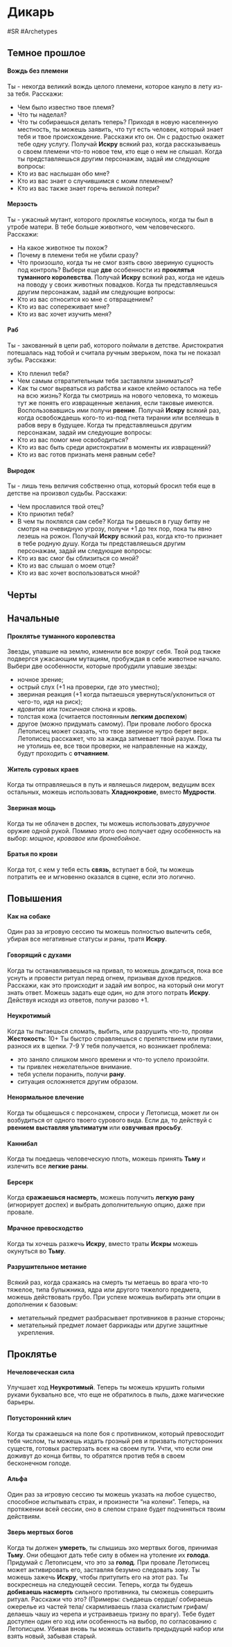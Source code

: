 # **Дикарь**

#SR #Archetypes 
## **Темное прошлое**

#### **Вождь без племени**
Ты - некогда великий вождь целого племени, которое кануло в лету из-за тебя. Расскажи:
- Чем было известно твое племя?
- Что ты наделал?
- Что ты собираешься делать теперь?
Приходя в новую населенную местность, ты можешь заявить, что тут есть человек, который знает тебя и твое происхождение. Расскажи кто он. Он с радостью окажет тебе одну услугу.
Получай **Искру** всякий раз, когда рассказываешь о своем племени что-то новое тем, кто еще о нем не слышал.
Когда ты представляешься другим персонажам, задай им следующие вопросы:
- Кто из вас наслышан обо мне?
- Кто из вас знает о случившимся с моим племенем?
- Кто из вас также знает горечь великой потери?

#### **Мерзость**
Ты - ужасный мутант, которого проклятье коснулось, когда ты был в утробе матери. В тебе больше животного, чем человеческого. Расскажи:
- На какое животное ты похож?
- Почему в племени тебя не убили сразу?
- Что произошло, когда ты не смог взять свою звериную сущность под контроль?
Выбери еще **две** особенности из **проклятья туманного королевства**.
Получай **Искру** всякий раз, когда не идешь на поводу у своих животных повадков.
Когда ты представляешься другим персонажам, задай им следующие вопросы:
- Кто из вас относится ко мне с отвращением?
- Кто из вас сопереживает мне?
- Кто из вас хочет изучить меня?

#### **Раб**
Ты - закованный в цепи раб, которого поймали в детстве. Аристократия потешалась над тобой и считала ручным зверьком, пока ты не показал зубы. Расскажи:
- Кто пленил тебя?
- Чем самым отвратительным тебя заставляли заниматься?
- Как ты смог вырваться из рабства и какое клеймо осталось на тебе на всю жизнь?
Когда ты смотришь на нового человека, то можешь тут же понять его извращенные желания, если таковые имеются. Воспользовавшись ими получи **рвение**.
Получай **Искру** всякий раз, когда освобождаешь кого-то из-под гнета тирании или вселяешь в рабов веру в будущее.
Когда ты представляешься другим персонажам, задай им следующие вопросы:
- Кто из вас помог мне освободиться?
- Кто из вас быть среди аристократии в моменты их извращений?
- Кто из вас готов признать меня равным себе?

#### **Выродок**
Ты - лишь тень величия собственно отца, который бросил тебя еще в детстве на произвол судьбы. Расскажи:
- Чем прославился твой отец?
- Кто приютил тебя?
- В чем ты поклялся сам себе?
Когда ты рвешься в гущу битву не смотря на очевидную угрозу, получи +1 до тех пор, пока ты явно лезешь на рожон.
Получай **Искру** всякий раз, когда кто-то признает в тебе родную душу.
Когда ты представляешься другим персонажам, задай им следующие вопросы:
- Кто из вас смог бы сблизиться со мной?
- Кто из вас слышал о моем отце?
- Кто из вас хочет воспользоваться мной?

## **Черты**

## **Начальные**

#### **Проклятье туманного королевства**
Звезды, упавшие на землю, изменили все вокруг себя. Твой род также подвергся ужасающим мутациям, пробуждая в себе животное начало. Выбери две особенности, которые пробудили упавшие звезды:
- ночное зрение;
- острый слух (+1 на проверки, где это уместно);
- звериная реакция (+1 когда пытаешься увернуться/уклониться от чего-то, идя на риск);
- *ядовитая* или *токсичная* слюна и кровь.
- толстая кожа (считается постоянным **легким доспехом**)
- другое (можно придумать самому).
При провале любого броска Летописец может сказать, что твое звериное нутро берет верх. Летописец расскажет, что за жажда затмевает твой разум. Пока ты не утолишь ее, все твои проверки, не направленные на жажду, будут проходить с **отчаянием**.

#### **Житель суровых краев**
Когда ты отправляешься в путь и являешься лидером, ведущим всех остальных, можешь использовать **Хладнокровие**, вместо **Мудрости**.

#### **Звериная мощь**
Когда ты не облачен в доспех, ты можешь использовать *двуручное* оружие одной рукой. Помимо этого оно получает одну особенность на выбор: *мощное*, *кровавое* или *бронебойное*.

#### **Братья по крови**
Когда тот, с кем у тебя есть **связь**, вступает в бой, ты можешь потратить ее и мгновенно оказался в сцене, если это логично.

## **Повышения**

#### **Как на собаке**
Один раз за игровую сессию ты можешь полностью вылечить себя, убирая все негативные статусы и раны, тратя **Искру**. 

#### **Говорящий с духами**
Когда ты останавливаешься на привал, то можешь дождаться, пока все уснуть и провести ритуал перед огнем, призывая духов предков. Расскажи, как это происходит и задай им вопрос, на который они могут знать ответ. Можешь задать еще один, но для этого потрать **Искру**. Действуя исходя из ответов, получи разово +1.

#### **Неукротимый**
Когда ты пытаешься сломать, выбить, или разрушить что-то, прояви **Жестокость**:
10+ Ты быстро справляешься с препятствием или путами, разнося их в щепки.
7-9 У тебя получается, но возникает проблема:
- это заняло слишком много времени и что-то успело произойти.
- ты привлек нежелательное внимание.
- тебя успели поранить, получи **рану**.
- ситуация осложняется другим образом.

#### **Ненормальное влечение**
Когда ты общаешься с персонажем, спроси у Летописца, может ли он возбудиться от одного твоего сурового вида. Если да, то действуй с **рвением** **выставляя ультиматум** или **озвучивая просьбу**.

#### **Каннибал**
Когда ты поедаешь человеческую плоть, можешь принять **Тьму** и излечить все **легкие раны**.

#### **Берсерк**
Когда **сражаешься насмерть**, можешь получить **легкую рану** (игнорирует доспех) и выбрать дополнительную опцию, даже при провале.

#### **Мрачное превосходство**
Когда ты хочешь разжечь **Искру**, вместо траты **Искры** можешь окунуться во **Тьму**.

#### **Разрушительное метание**
Всякий раз, когда сражаясь на смерть ты метаешь во врага что-то тяжелое, типа булыжника, ядра или другого тяжелого предмета, можешь действовать грубо. При успехе можешь выбирать эти опции в дополнении к базовым:
- метательный предмет разбрасывает противников в разные стороны;
- метательный предмет ломает баррикады или другие защитные укрепления.

## **Проклятье**

#### **Нечеловеческая сила**
Улучшает ход **Неукротимый**. Теперь ты можешь крушить голыми руками буквально все, что еще не обратилось в пыль, даже магические барьеры.

#### **Потусторонний клич**
Когда ты сражаешься на поле боя с противником, который превосходит тебя числом, ты можешь издать грозный рев и призвать потусторонних существ, готовых растерзать всех на своем пути. Учти, что если они доживут до конца битвы, то обратятся против тебя в своем бесконечном голоде.

#### **Альфа**
Один раз за игровую сессию ты можешь указать на любое существо, способное испытывать страх, и произнести “на колени”. Теперь, на протяжении всей сессии, оно в слепом страхе будет подчиняться твоим действиям.

#### **Зверь мертвых богов**
Когда ты должен **умереть**, ты слышишь эхо мертвых богов, принимая **Тьму**. Они обещают дать тебе силу в обмен на утоление их **голода**. Придумай с Летописцем, что это за **голод**. При провале Летописец может активировать его, заставляя безумно следовать зову. Ты можешь зажечь **Искру**, чтобы притупить его на этот раз.
Ты воскреснешь на следующей сессии. Теперь, когда ты будешь **добиваешь насмерть** сильного противника, ты сможешь совершить ритуал. Расскажи что это? (Примеры: съедаешь сердце/ собираешь ожерелье из частей тела/ скармливаешь глаза скалистым грифам/ делаешь чашу из черепа и устраиваешь тризну по врагу). Тебе будет доступен один его ход или особенность на выбор, по согласованию с Летописцем. Убивая вновь ты можешь оставить предыдущий набор или взять новый, забывая старый.

